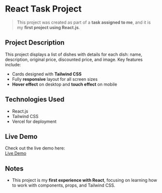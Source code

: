 # React Task Project

> This project was created as part of a **task assigned to me**, and it is my **first project using React.js**.

## Project Description
This project displays a list of dishes with details for each dish: name, description, original price, discounted price, and image. Key features include:  
- Cards designed with **Tailwind CSS**  
- Fully **responsive** layout for all screen sizes  
- **Hover effect** on desktop and **touch effect** on mobile  

## Technologies Used
- React.js
- Tailwind CSS
- Vercel for deployment

## Live Demo
Check out the live demo here:  
[Live Demo](https://react-phi-murex.vercel.app/)

## Notes
- This project is my **first experience with React**, focusing on learning how to work with components, props, and Tailwind CSS.
